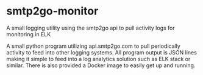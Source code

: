 # smtp2go-monitor
A small logging utility using the smtp2go api to pull activity logs for monitoring in ELK

A small python program utilizing api.smtp2go.com to pull periodically activity to feed into other logging systems. All program output is JSON lines making it simple to feed into a log analytics solution such as ELK stack or similar. There is also provided a Docker image to easily get up and running.
